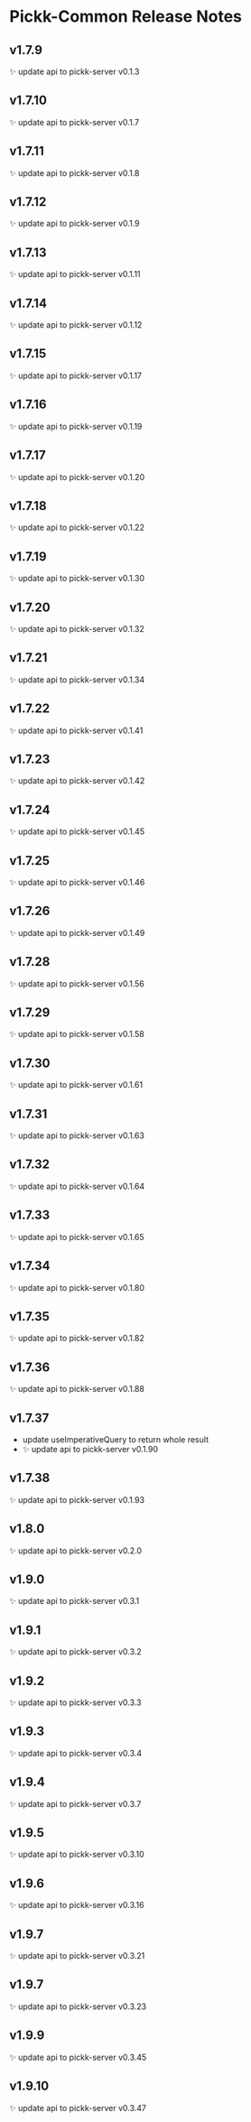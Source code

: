 # Pickk-Common Release Notes

## v1.7.9

✨ update api to pickk-server v0.1.3

## v1.7.10

✨ update api to pickk-server v0.1.7

## v1.7.11

✨ update api to pickk-server v0.1.8

## v1.7.12

✨ update api to pickk-server v0.1.9

## v1.7.13

✨ update api to pickk-server v0.1.11

## v1.7.14

✨ update api to pickk-server v0.1.12

## v1.7.15

✨ update api to pickk-server v0.1.17

## v1.7.16

✨ update api to pickk-server v0.1.19

## v1.7.17

✨ update api to pickk-server v0.1.20

## v1.7.18

✨ update api to pickk-server v0.1.22

## v1.7.19

✨ update api to pickk-server v0.1.30

## v1.7.20

✨ update api to pickk-server v0.1.32

## v1.7.21

✨ update api to pickk-server v0.1.34

## v1.7.22

✨ update api to pickk-server v0.1.41

## v1.7.23

✨ update api to pickk-server v0.1.42

## v1.7.24

✨ update api to pickk-server v0.1.45

## v1.7.25

✨ update api to pickk-server v0.1.46

## v1.7.26

✨ update api to pickk-server v0.1.49

## v1.7.28

✨ update api to pickk-server v0.1.56

## v1.7.29

✨ update api to pickk-server v0.1.58

## v1.7.30

✨ update api to pickk-server v0.1.61

## v1.7.31

✨ update api to pickk-server v0.1.63

## v1.7.32

✨ update api to pickk-server v0.1.64

## v1.7.33

✨ update api to pickk-server v0.1.65

## v1.7.34

✨ update api to pickk-server v0.1.80

## v1.7.35

✨ update api to pickk-server v0.1.82

## v1.7.36

✨ update api to pickk-server v0.1.88

## v1.7.37

- update useImperativeQuery to return whole result
- ✨ update api to pickk-server v0.1.90

## v1.7.38

✨ update api to pickk-server v0.1.93

## v1.8.0

✨ update api to pickk-server v0.2.0

## v1.9.0

✨ update api to pickk-server v0.3.1

## v1.9.1

✨ update api to pickk-server v0.3.2

## v1.9.2

✨ update api to pickk-server v0.3.3

## v1.9.3

✨ update api to pickk-server v0.3.4

## v1.9.4

✨ update api to pickk-server v0.3.7

## v1.9.5

✨ update api to pickk-server v0.3.10

## v1.9.6

✨ update api to pickk-server v0.3.16

## v1.9.7

✨ update api to pickk-server v0.3.21

## v1.9.7

✨ update api to pickk-server v0.3.23

## v1.9.9

✨ update api to pickk-server v0.3.45

## v1.9.10

✨ update api to pickk-server v0.3.47
